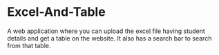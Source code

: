 # Excel-And-Table
A web application where you can upload the excel file having student details and get a table on the website. It also has a search bar to search from that table.
